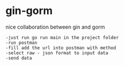 # gin-gorm
nice collaboration between gin and gorm
```
-just run go run main in the project folder
-run postman
-fill add the url into postman with method
-select raw - json format to input data
-send data
```
